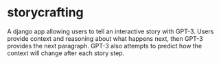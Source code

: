 # storycrafting
 
A django app allowing users to tell an interactive story with GPT-3. Users provide context and reasoning about what happens next, then GPT-3 provides the next paragraph. GPT-3 also attempts to predict how the context will change after each story step.
